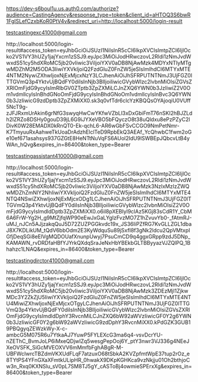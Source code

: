 https://dev-s6boul1u.us.auth0.com/authorize?audience=CastingAgency&response_type=token&client_id=aHTOQ3S6bwR1FgISLefCzxbKoR0PtV4v&redirect_uri=http://localhost:5000/login-result



testcastingexc41000@gmail.com

http://localhost:5000/login-result#access_token=eyJhbGciOiJSUzI1NiIsInR5cCI6IkpXVCIsImtpZCI6IjlOcko2VS1VY3hUZy1jajYxcm1zSSJ9.eyJpc3MiOiJodHRwczovL2Rldi1zNmJvdWwxdS51cy5hdXRoMC5jb20vIiwic3ViIjoiYXV0aDB8NjAwMzk4MDYxNTIyMTgwMDZhM2M5ODA3IiwiYXVkIjoiQ2FzdGluZ0FnZW5jeSIsImlhdCI6MTYxMTE4NTM2NywiZXhwIjoxNjExMjcxNzY3LCJhenAiOiJhSFRPUTNTNmJ3UjFGZ0lTTGVmQ3p4YktvUjBQdFY0diIsInNjb3BlIjoiIiwicGVybWlzc2lvbnMiOlsiZGVsZXRlOmFjdG9ycyIsImRlbGV0ZTptb3ZpZXMiLCJnZXQ6YWN0b3JzIiwiZ2V0Om1vdmllcyIsInBhdGNoOmFjdG9ycyIsInBhdGNoOm1vdmllcyIsInBvc3Q6YWN0b3JzIiwicG9zdDptb3ZpZXMiXX0.sk3q0vfTdr6clcYzKBQQsOYAjoqiU0VUff5NcT9g-zJFJRxmUrAkin6grNfG3swyqHwCwYKfwVZbLl3xDxGbiFmT76nSKI2hBJZLdh2lZRZo8DSHy0gouD39jL6G9iJYXeVBO5bFQyczO8t38uQldxu8ePzPZyC2lDivK0W28EMADX0kRnQT0-Ek-qchL6-AR6wGbFSvCCGO9NmPetNmr-K7TmyuuRxAahweTkUoaDrAdzhElclTeD9RpbEkQ3AEAf_YcQhwbC1fwm2oGe10ef671asahsys937GZGtE8HeNTtNuVqFS6AUol2IdU9lSWBEpJQbcvLtB4yWAn_hQvg&expires_in=86400&token_type=Bearer


testcastingassistant410000@gmail.com

http://localhost:5000/login-result#access_token=eyJhbGciOiJSUzI1NiIsInR5cCI6IkpXVCIsImtpZCI6IjlOcko2VS1VY3hUZy1jajYxcm1zSSJ9.eyJpc3MiOiJodHRwczovL2Rldi1zNmJvdWwxdS51cy5hdXRoMC5jb20vIiwic3ViIjoiYXV0aDB8NjAwMzk3NzIxMzIzZWQwMDZhZmNlY2NhIiwiYXVkIjoiQ2FzdGluZ0FnZW5jeSIsImlhdCI6MTYxMTE4NTQ4NSwiZXhwIjoxNjExMjcxODg1LCJhenAiOiJhSFRPUTNTNmJ3UjFGZ0lTTGVmQ3p4YktvUjBQdFY0diIsInNjb3BlIjoiIiwicGVybWlzc2lvbnMiOlsiZ2V0OmFjdG9ycyIsImdldDptb3ZpZXMiXX0.o6il8pXEBIyl9clAz5KGj83sCdR1Y_CbM6A6FrW-Yg2H_g9MtZjfqWP90eEwJxGaLYgIzFvzMO7Z1hZvuvYb0-_fAtmRJ-uMJ_nJCn5AJjzakqQuJ5D72ZUZPGGkvdc19x_JS36IiPZfRG7KvGLLZGL1dbaJ8X7KDLikUM_tQdV6bbOdm2E3KyWdquSu89jSxfI8f3gNk2ldcu2QpVMtxpIGfjDeqSGi8eElVgMQDOUafXnunpUwyj7PsuCmCD9q4ggxGRpp9zdJ5DNp_KAMAWN_rvDRDfaHBfYJYrkQXdqSraJeNxHbYBEkbGLTBByyazVJZQlPQ_1Bhahzc1LNAQ&expires_in=86400&token_type=Bearer

testcastingdirctor41000@gmail.com

http://localhost:5000/login-result#access_token=eyJhbGciOiJSUzI1NiIsInR5cCI6IkpXVCIsImtpZCI6IjlOcko2VS1VY3hUZy1jajYxcm1zSSJ9.eyJpc3MiOiJodHRwczovL2Rldi1zNmJvdWwxdS51cy5hdXRoMC5jb20vIiwic3ViIjoiYXV0aDB8NjAwMzk3ZDEzMjI1ZjkwMDc3Y2ZkZjU5IiwiYXVkIjoiQ2FzdGluZ0FnZW5jeSIsImlhdCI6MTYxMTE4NTU4MiwiZXhwIjoxNjExMjcxOTgyLCJhenAiOiJhSFRPUTNTNmJ3UjFGZ0lTTGVmQ3p4YktvUjBQdFY0diIsInNjb3BlIjoiIiwicGVybWlzc2lvbnMiOlsiZGVsZXRlOmFjdG9ycyIsImdldDphY3RvcnMiLCJnZXQ6bW92aWVzIiwicGF0Y2g6YWN0b3JzIiwicGF0Y2g6bW92aWVzIiwicG9zdDphY3RvcnMiXX0.kPdGZK3GUB19PBQgyqZEWzkWy-X-c-ambcG5M075R6u7YtkaAJ7YuwP5FYLEXcG3ma6q4-vsvDcrYU-nZEThC_BvmJoLP6iMxeQDjwIZq5wesgPepOoj6Y_ptY3nwr3VJ336g4NEeJXeOVSFK_SiGcMVEOXVV6mMmfbFghABgR-M-UBFWcIwrcTBZdmVKXUdFLqF7atzuxO68tSbkA2KVZpfmtWpE37tup2rOz_e8TYtPS4YFnGXaXFmtkULipHR_0hwakX9DKpKGHKca9vzNkjju01Oh2bthjoCw3n_Rxq0KXNSlu_sV0pL7SM8TJ5gY_cASToBj4owmieSPErxXg&expires_in=86400&token_type=Bearer